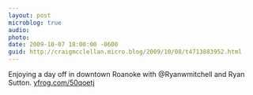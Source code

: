 ```yaml
---
layout: post
microblog: true
audio: 
photo: 
date: 2009-10-07 18:00:00 -0600
guid: http://craigmcclellan.micro.blog/2009/10/08/t4713883952.html
---
```

Enjoying a day off in downtown Roanoke with @Ryanwmitchell and Ryan Sutton.  [yfrog.com/50qoetj](http://yfrog.com/50qoetj)
